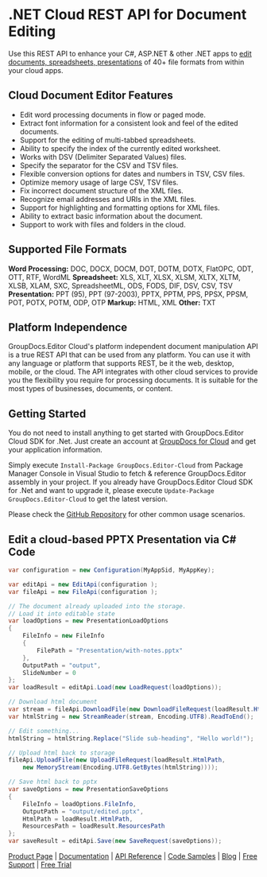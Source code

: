 # .NET Cloud REST API for Document Editing

Use this REST API to enhance your C#, ASP.NET & other .NET apps to [edit documents, spreadsheets, presentations](https://products.groupdocs.cloud/editor/net) of 40+ file formats from within your cloud apps.

## Cloud Document Editor Features

- Edit word processing documents in flow or paged mode.
- Extract font information for a consistent look and feel of the edited documents.
- Support for the editing of multi-tabbed spreadsheets.
- Ability to specify the index of the currently edited worksheet.
- Works with DSV (Delimiter Separated Values) files.
- Specify the separator for the CSV and TSV files.
- Flexible conversion options for dates and numbers in TSV, CSV files.
- Optimize memory usage of large CSV, TSV files.
- Fix incorrect document structure of the XML files.
- Recognize email addresses and URIs in the XML files.
- Support for highlighting and formatting options for XML files.
- Ability to extract basic information about the document.
- Support to work with files and folders in the cloud.

## Supported File Formats

**Word Processing:** DOC, DOCX, DOCM, DOT, DOTM, DOTX, FlatOPC, ODT, OTT, RTF, WordML
**Spreadsheet:** XLS, XLT, XLSX, XLSM, XLTX, XLTM, XLSB, XLAM, SXC, SpreadsheetML, ODS, FODS, DIF, DSV, CSV, TSV
**Presentation:** PPT (95), PPT (97-2003), PPTX, PPTM, PPS, PPSX, PPSM, POT, POTX, POTM, ODP, OTP
**Markup:** HTML, XML
**Other:** TXT

## Platform Independence

GroupDocs.Editor Cloud's platform independent document manipulation API is a true REST API that can be used from any platform. You can use it with any language or platform that supports REST, be it the web, desktop, mobile, or the cloud. The API integrates with other cloud services to provide you the flexibility you require for processing documents. It is suitable for the most types of businesses, documents, or content.

## Getting Started

You do not need to install anything to get started with GroupDocs.Editor Cloud SDK for .Net. Just create an account at [GroupDocs for Cloud](https://dashboard.groupdocs.cloud/#/apps) and get your application information.

Simply execute `Install-Package GroupDocs.Editor-Cloud` from Package Manager Console in Visual Studio to fetch & reference GroupDocs.Editor assembly in your project. If you already have GroupDocs.Editor Cloud SDK for .Net and want to upgrade it, please execute `Update-Package GroupDocs.Editor-Cloud` to get the latest version.

Please check the [GitHub Repository](https://github.com/groupdocs-editor-cloud/groupdocs-editor-cloud-dotnet) for other common usage scenarios.

## Edit a cloud-based PPTX Presentation via C# Code

```csharp
var configuration = new Configuration(MyAppSid, MyAppKey);

var editApi = new EditApi(configuration );
var fileApi = new FileApi(configuration );

// The document already uploaded into the storage.
// Load it into editable state
var loadOptions = new PresentationLoadOptions
{
    FileInfo = new FileInfo
    {
        FilePath = "Presentation/with-notes.pptx"
    },
    OutputPath = "output",
    SlideNumber = 0
};
var loadResult = editApi.Load(new LoadRequest(loadOptions));

// Download html document
var stream = fileApi.DownloadFile(new DownloadFileRequest(loadResult.HtmlPath));
var htmlString = new StreamReader(stream, Encoding.UTF8).ReadToEnd();

// Edit something...
htmlString = htmlString.Replace("Slide sub-heading", "Hello world!");

// Upload html back to storage
fileApi.UploadFile(new UploadFileRequest(loadResult.HtmlPath,
    new MemoryStream(Encoding.UTF8.GetBytes(htmlString))));

// Save html back to pptx
var saveOptions = new PresentationSaveOptions
{
    FileInfo = loadOptions.FileInfo,
    OutputPath = "output/edited.pptx",
    HtmlPath = loadResult.HtmlPath,
    ResourcesPath = loadResult.ResourcesPath
};
var saveResult = editApi.Save(new SaveRequest(saveOptions));
```

[Product Page](https://products.groupdocs.cloud/editor/net) | [Documentation](https://wiki.groupdocs.cloud/editorcloud/) | [API Reference](https://apireference.groupdocs.cloud/editor/) | [Code Samples](https://github.com/groupdocs-editor-cloud/groupdocs-editor-cloud-dotnet) | [Blog](https://blog.groupdocs.cloud/) | [Free Support](https://forum.groupdocs.cloud/c/editor) | [Free Trial](https://dashboard.groupdocs.cloud/#/apps)
